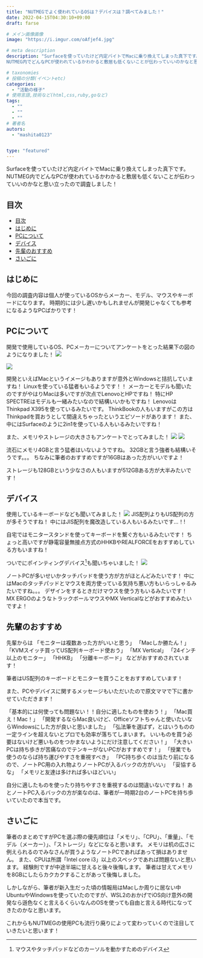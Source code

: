 ```yaml
---
title: "NUTMEGでよく使われているOSは？デバイスは？調べてみました！"
date: 2022-04-15T04:30:10+09:00
draft: farse

# メイン画像画像
image: "https://i.imgur.com/oAfjef4.jpg"

# meta description
description: "Surfaceを使っていたけど内定バイトでMacに乗り換えてしまった真下です。
NUTMEG内でどんなPCが使われているかわかると敷居も低くないことが伝わっていいのかなと思い立ったので調査しました！"

# taxonomies
# 投稿の分類(イベントetc)
categories:
  - "活動の様子"
# 使用言語,技術など(html,css,ruby,goなど)
tags:
  - ""
  - ""
  - ""
# 著者名
autors:
  - "mashita0123"


type: "featured"
---
```

Surfaceを使っていたけど内定バイトでMacに乗り換えてしまった真下です。
NUTMEG内でどんなPCが使われているかわかると敷居も低くないことが伝わっていいのかなと思い立ったので調査しました！

## 目次
- [目次](#目次)
- [はじめに](#はじめに)
- [PCについて](#pcについて)
- [デバイス](#デバイス)
- [先輩のおすすめ](#先輩のおすすめ)
- [さいごに](#さいごに)

## はじめに
今回の調査内容は個人が使っているOSからメーカー、モデル、マウスやキーボードになります。
時期的には少し遅いかもしれませんが開発じゃなくても参考になるようなPCばかりです！

## PCについて
開発で使用しているOS、PCメーカーについてアンケートをとった結果下の図のようになりました！
![](https://i.imgur.com/5J64J5s.png)

![](https://i.imgur.com/Yc7BaUF.png)


開発といえばMacというイメージもありますが意外とWindowsと拮抗していますね！
Linuxを使っている猛者もいるようです！！
メーカーとモデルも聞いたのですがやはりMacは多いですが次点でLenovoとHPですね！
特にHP SPECTREはモデルも一緒みたいなので結構いいかもですね！
LenovoはThinkpad X395を使っているみたいです。
ThinkBookの人もいますがこの方はThinkpadを買おうとして間違えちゃったというエピソードがあります！
また、中にはSurfaceのように2in1を使っている人もいるみたいですね！

また、メモリやストレージの大きさもアンケートでとってみました！
![](https://i.imgur.com/48WERjm.png)
![](https://i.imgur.com/bJTnk5X.png)

流石にメモリ4GBと言う猛者はいないようですね。
32GBと言う強者も結構いそうです。。。
ちなみに筆者のおすすめですが16GBはあった方がいいですよ！

ストレージも128GBという少なさの人もいますが512GBある方が大半みたいです！

## デバイス
使用しているキーボードなども聞いてみました！
![](https://i.imgur.com/Jn6xerZ.png)
JIS配列よりもUS配列の方が多そうですね！
中にはJIS配列を魔改造している人もいるみたいです...！!

自宅ではモニタースタンドを使ってキーボードを繋ぐ方もいるみたいです！
ちょっと高いですが静電容量無接点方式のHHKBやREALFORCEをおすすめしている方もいますね！

ついでにポインティングデバイス[^1]も聞いちゃいました！
![](https://i.imgur.com/GDshJMU.png)

ノートPCが多いせいかタッチパッドを使う方が方がほとんどみたいです！
中にはMacのタッチパッドとマウスを両方使っている気持ち悪い方もいらっしゃるみたいですね。。。
デザインをするときだけマウスを使う方もいるみたいです！
MX ERGOのようなトラックボールマウスやMX Verticalなどがおすすめみたいですよ！

[^1]: マウスやタッチパッドなどのカーソルを動かすためのデバイス

## 先輩のおすすめ
先輩からは
「モニターは複数あった方がいいと思う」
「Macしか勝たん！」
「KVMスイッチ買ってUS配列キーボード使おう」
「MX Vertical」
「24インチ以上のモニター」
「HHKB」
「分離キーボード」
などがおすすめされています！

筆者はUS配列のキーボードとモニターを買うことをおすすめしています！


また、PCやデバイスに関するメッセージもいただいたので原文ママで下に書かせていただきます！

「基本的には何使っても問題ない！！自分に適したものを使おう！」
「Mac買え！Mac！」
「開発するならMac良いけど、Officeソフトちゃんと使いたいならWindowsにした方が良いと思いました」
「弘法筆を選ばず，とはいうものの一定ラインを超えないとプロでも効率が落ちてしまいます。
いいものを買う必要はないけど悪いものをつかまないようにだけ注意してください！」
「大きいPCは持ち歩きが苦痛なのでテンキーがないPCがおすすめです！」
「授業でも使うのならば持ち運びやすさを重視すべき」
「PC持ち歩くのは当たり前になるので、ノートPC用の入れ物よりノートPCが入るバックの方がいい」
「妥協するな」
「メモリと友達は多ければ多いほどいい」

自分に適したものを使ったり持ちやすさを重視するのは間違いないですね！
あとノートPC入るバックの方が楽なのは、筆者が一時期2台のノートPCを持ち歩いていたので本当です。

## さいごに
筆者のまとめですがPCを選ぶ際の優先順位は「メモリ」、「CPU」、「重量」、「モデル（メーカー）」、「ストレージ」などになると思います。
メモリは机の広さに例えられるのでみなさんが買うようなノートPCであればあって損はありません。
また、CPUは所謂「Intel core i3」以上のスペックであれば問題ないと思います。
経験則ですが中途半端に甘えると後々後悔します。
筆者は甘えてメモリを8GBにしたらカクカクすることがあって後悔しました。

しかしながら、筆者が新入生だった頃の情報局はMacしか周りに居ない中UbuntuやWindowsを使っていたのですが、WSL2のおかげでiOS向け意外の開発なら遜色なくと言えるくらいなんのOSを使っても自由と言える時代になってきたのかなと思います。

これからもNUTMEGの使用PCも流行り廃りによって変わっていくので注目していきたいと思います！